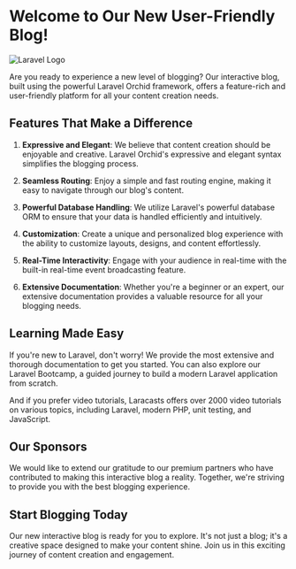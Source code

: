 # Welcome to Our New User-Friendly Blog!

![Laravel Logo](https://raw.githubusercontent.com/laravel/art/master/logo-lockup/5%20SVG/2%20CMYK/1%20Full%20Color/laravel-logolockup-cmyk-red.svg)

Are you ready to experience a new level of blogging? Our interactive blog, built using the powerful Laravel Orchid framework, offers a feature-rich and user-friendly platform for all your content creation needs.

## Features That Make a Difference

1. **Expressive and Elegant**: We believe that content creation should be enjoyable and creative. Laravel Orchid's expressive and elegant syntax simplifies the blogging process.

2. **Seamless Routing**: Enjoy a simple and fast routing engine, making it easy to navigate through our blog's content.

3. **Powerful Database Handling**: We utilize Laravel's powerful database ORM to ensure that your data is handled efficiently and intuitively.

4. **Customization**: Create a unique and personalized blog experience with the ability to customize layouts, designs, and content effortlessly.

5. **Real-Time Interactivity**: Engage with your audience in real-time with the built-in real-time event broadcasting feature.

6. **Extensive Documentation**: Whether you're a beginner or an expert, our extensive documentation provides a valuable resource for all your blogging needs.

## Learning Made Easy

If you're new to Laravel, don't worry! We provide the most extensive and thorough documentation to get you started. You can also explore our Laravel Bootcamp, a guided journey to build a modern Laravel application from scratch.

And if you prefer video tutorials, Laracasts offers over 2000 video tutorials on various topics, including Laravel, modern PHP, unit testing, and JavaScript.

## Our Sponsors

We would like to extend our gratitude to our premium partners who have contributed to making this interactive blog a reality. Together, we're striving to provide you with the best blogging experience.

## Start Blogging Today

Our new interactive blog is ready for you to explore. It's not just a blog; it's a creative space designed to make your content shine. Join us in this exciting journey of content creation and engagement.
